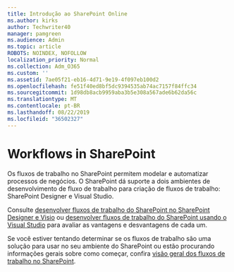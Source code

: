 ```yaml
---
title: Introdução ao SharePoint Online
ms.author: kirks
author: Techwriter40
manager: pamgreen
ms.audience: Admin
ms.topic: article
ROBOTS: NOINDEX, NOFOLLOW
localization_priority: Normal
ms.collection: Adm_O365
ms.custom: ''
ms.assetid: 7ae05f21-eb16-4d71-9e19-4f097eb100d2
ms.openlocfilehash: fe51f40ed8bf5dc9394535ab74ac7157f84ffc34
ms.sourcegitcommit: 1d98db8acb9959aba3b5e308a567ade6b62da56c
ms.translationtype: MT
ms.contentlocale: pt-BR
ms.lasthandoff: 08/22/2019
ms.locfileid: "36502327"
---
```

# <a name="workflows-in-sharepoint"></a>Workflows in SharePoint

Os fluxos de trabalho no SharePoint permitem modelar e automatizar processos de negócios. O SharePoint dá suporte a dois ambientes de desenvolvimento de fluxo de trabalho para criação de fluxos de trabalho: SharePoint Designer e Visual Studio. 

Consulte [desenvolver fluxos de trabalho do SharePoint no SharePoint Designer e Visio](https://docs.microsoft.com/sharepoint/dev/general-development/develop-sharepoint-workflows-using-visual-studio) ou [desenvolver fluxos de trabalho do SharePoint usando o Visual Studio](https://docs.microsoft.com/sharepoint/dev/general-development/develop-sharepoint-workflows-using-visual-studio) para avaliar as vantagens e desvantagens de cada um. 

Se você estiver tentando determinar se os fluxos de trabalho são uma solução para usar no seu ambiente do SharePoint ou estão procurando informações gerais sobre como começar, confira [visão geral dos fluxos de trabalho no SharePoint](https://docs.microsoft.com/sharepoint/dev/general-development/get-started-with-workflows-in-sharepoint#overview-of-workflows-in-sharepoint).